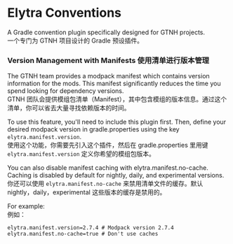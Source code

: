 # Elytra Conventions

A Gradle convention plugin specifically designed for GTNH projects.\
一个专门为 GTNH 项目设计的 Gradle 预设插件。

### Version Management with Manifests 使用清单进行版本管理

The GTNH team provides a modpack manifest which contains version information for the mods. This manifest significantly
reduces the time you spend looking for dependency versions.\
GTNH 团队会提供模组包清单（Manifest），其中包含模组的版本信息。通过这个清单，你可以省去大量寻找依赖版本的时间。

To use this feature, you'll need to include this plugin first. Then, define your desired modpack version in
gradle.properties using the key `elytra.manifest.version`.\
使用这个功能，你需要先引入这个插件，然后在 gradle.properties 里用键 `elytra.manifest.version` 定义你希望的模组包版本。

You can also disable manifest caching with elytra.manifest.no-cache. Caching is disabled by default for
nightly, daily, and experimental versions.\
你还可以使用 `elytra.manifest.no-cache` 来禁用清单文件的缓存。默认 nightly，daily，experimental 这些版本的缓存是禁用的。

For example:\
例如：

```properties
elytra.manifest.version=2.7.4 # Modpack version 2.7.4
elytra.manifest.no-cache=true # Don't use caches
```
